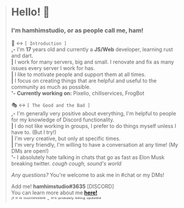 > # Hello! :wave:<br />
> ### I'm hamhimstudio, or as people call me, **ham!**<br />
> :raised_hands: <-> ` [ Introduction ] `<br />
> **,-** I'm **17** years old and currently a **JS/Web** developer, learning rust and dart.<br />
> **|** I work for many servers, big and small. I renovate and fix as many issues every server I work for has.<br />
> **|** I like to motivate people and support them at all times.<br />
> **|** I focus on creating things that are helpful and useful to the community as much as possible.<br />
> **'-** **Currently working on:** Pixelio, chillservices, FrogBot<br />
> 
> :performing_arts: <-> ` [ The Good and the Bad ] `<br />
> **,-** I'm generally very positive about everything, I'm helpful to people for my knowledge of Discord functionality.<br />
> **|** I do not like working in groups, I prefer to do things myself unless I have to. (But I try!)<br />
> **|** I'm very creative, but only at specific times.<br />
> **|** I'm very friendly, I'm willing to have a conversation at any time! (My DMs are open!)<br />
> **'-** I absolutely hate talking in chats that go as fast as Elon Musk breaking twitter. *cough cough, sound's world*<br />
> 
> *Any questions?* You're welcome to ask me in #chat or my DMs!<br />
> 
> Add me! **hamhimstudio#3635** [DISCORD]<br />
> You can learn more about me **[here!](https://hamiscool.github.io "hmm")**<br />
> ᴵᶠ ⁱᵗ ⁱˢ ⁱⁿᵃᶜᶜᵉˢˢⁱᵇˡᵉ - ⁱᵗ'ˢ ᵖʳᵒᵇᵃᵇˡʸ ᵇᵉⁱⁿᵍ ᵘᵖᵈᵃᵗᵉᵈ<br />
